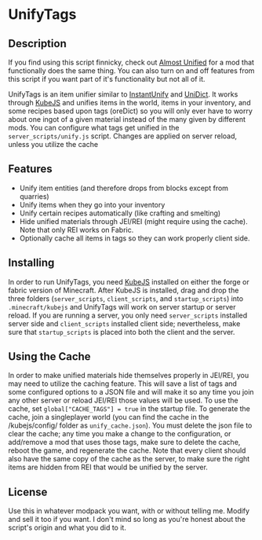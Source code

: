# UnifyTags

## Description

If you find using this script finnicky, check out [Almost Unified](https://modrinth.com/mod/almost-unified) for a mod that functionally does the same thing. You can also turn on and off features from this script if you want part of it's functionality but not all of it.

UnifyTags is an item unifier similar to [InstantUnify](https://www.curseforge.com/minecraft/mc-mods/instantunify) and [UniDict](https://www.curseforge.com/minecraft/mc-mods/unidict). It works through [KubeJS](https://www.curseforge.com/minecraft/mc-mods/kubejs) and unifies items in the world, items in your inventory, and some recipes based upon tags (oreDict) so you will only ever have to worry about one ingot of a given material instead of the many given by different mods. You can configure what tags get unified in the `server_scripts/unify.js` script. Changes are applied on server reload, unless you utilize the cache

## Features

- Unify item entities (and therefore drops from blocks except from quarries)
- Unify items when they go into your inventory
- Unify certain recipes automatically (like crafting and smelting)
- Hide unified materials through JEI/REI (might require using the cache). Note that only REI works on Fabric.
- Optionally cache all items in tags so they can work properly client side.

## Installing

In order to run UnifyTags, you need [KubeJS](https://www.curseforge.com/minecraft/mc-mods/kubejs) installed on either the forge or fabric version of Minecraft. After KubeJS is installed, drag and drop the three folders (`server_scripts`, `client_scripts`, and `startup_scripts`) into `.minecraft/kubejs` and UnifyTags will work on server startup or server reload. If you are running a server, you only need `server_scripts` installed server side and `client_scripts` installed client side; nevertheless, make sure that `startup_scripts` is placed into both the client and the server.

## Using the Cache

In order to make unified materials hide themselves properly in JEI/REI, you may need to utilize the caching feature. This will save a list of tags and some configured options to a JSON file and will make it so any time you join any other server or reload JEI/REI those values will be used. To use the cache, set `global["CACHE_TAGS"] = true` in the startup file. To generate the cache, join a singleplayer world (you can find the cache in the /kubejs/config/ folder as `unify_cache.json`). You must delete the json file to clear the cache; any time you make a change to the configuration, or add/remove a mod that uses those tags, make sure to delete the cache, reboot the game, and regenerate the cache. Note that every client should also have the same copy of the cache as the server, to make sure the right items are hidden from REI that would be unified by the server.

## License

Use this in whatever modpack you want, with or without telling me. Modify and sell it too if you want. I don't mind so long as you're honest about the script's origin and what you did to it.
